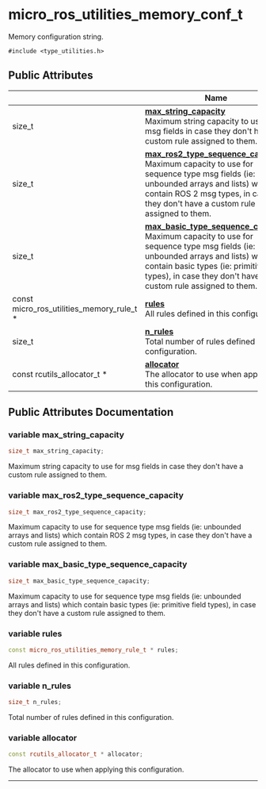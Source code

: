 # micro_ros_utilities_memory_conf_t



Memory configuration string. 


`#include <type_utilities.h>`

## Public Attributes

|                | Name           |
| -------------- | -------------- |
| size_t | **[max_string_capacity](#variable-max_string_capacity)** <br>Maximum string capacity to use for msg fields in case they don't have a custom rule assigned to them.  |
| size_t | **[max_ros2_type_sequence_capacity](#variable-max_ros2_type_sequence_capacity)** <br>Maximum capacity to use for sequence type msg fields (ie: unbounded arrays and lists) which contain ROS 2 msg types, in case they don't have a custom rule assigned to them.  |
| size_t | **[max_basic_type_sequence_capacity](#variable-max_basic_type_sequence_capacity)** <br>Maximum capacity to use for sequence type msg fields (ie: unbounded arrays and lists) which contain basic types (ie: primitive field types), in case they don't have a custom rule assigned to them.  |
| const micro_ros_utilities_memory_rule_t * | **[rules](#variable-rules)** <br>All rules defined in this configuration.  |
| size_t | **[n_rules](#variable-n_rules)** <br>Total number of rules defined in this configuration.  |
| const rcutils_allocator_t * | **[allocator](#variable-allocator)** <br>The allocator to use when applying this configuration.  |

## Public Attributes Documentation

### variable max_string_capacity

```cpp
size_t max_string_capacity;
```

Maximum string capacity to use for msg fields in case they don't have a custom rule assigned to them. 

### variable max_ros2_type_sequence_capacity

```cpp
size_t max_ros2_type_sequence_capacity;
```

Maximum capacity to use for sequence type msg fields (ie: unbounded arrays and lists) which contain ROS 2 msg types, in case they don't have a custom rule assigned to them. 

### variable max_basic_type_sequence_capacity

```cpp
size_t max_basic_type_sequence_capacity;
```

Maximum capacity to use for sequence type msg fields (ie: unbounded arrays and lists) which contain basic types (ie: primitive field types), in case they don't have a custom rule assigned to them. 

### variable rules

```cpp
const micro_ros_utilities_memory_rule_t * rules;
```

All rules defined in this configuration. 

### variable n_rules

```cpp
size_t n_rules;
```

Total number of rules defined in this configuration. 

### variable allocator

```cpp
const rcutils_allocator_t * allocator;
```

The allocator to use when applying this configuration. 

-------------------------------
